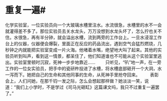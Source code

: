 # 重复一遍#
化学实验室，一位实验员向一个大玻璃水槽里注水。水流很急，水槽里的水不一会就灌得差不多了。那位实验员去关水龙头，万万没想到水龙头坏了，怎么拧也关不住。水很急，再有半分钟，就会溢出水槽，流到两旁的工作台上。一旦水浸湿工作台上的仪器，仪器便会爆裂，里面正在反应的药品流出，遇到空气会猛烈燃烧，几秒钟之内就能把实验室变成一片火海。他堵着水嘴，绝望地大叫了起来。其他的实验员听到叫声，看到这一情景，都呆住了，他们知道谁也不可能从这个实验室里逃出。实验室里顿时沉寂，死神一步步地靠近……  　　只听见，“叭”地一声，在一旁工作的一位女实验员，把手中的瓷研杵投进了水槽，将水槽底部砸开一个大洞，水一泻而下。她把自己的生命和其他同事的生命，从死神手里抢夺回来。 　　表彰会上，人们问她，在那千钧一发之际，怎么会想起那样做？她淡淡一笑，说道：“我们上小学时，不是学过《司马光砸缸》这篇课文吗，我只不过重复一遍罢了。”
 